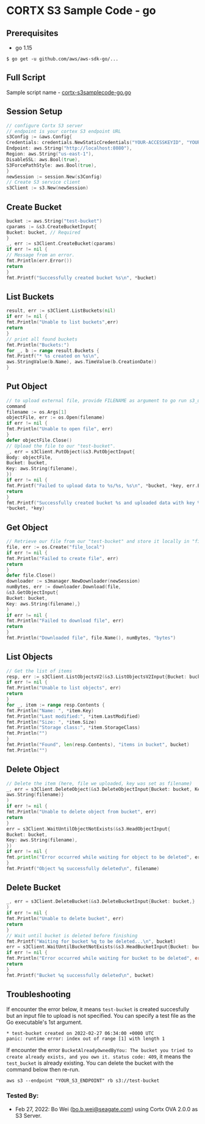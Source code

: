 CORTX S3 Sample Code - go
==============================

Prerequisites
---------------------
* go 1.15
```
$ go get -u github.com/aws/aws-sdk-go/...
```

Full Script
---------------------
Sample script name - [cortx-s3samplecode-go.go](cortx-s3samplecode-go.go)

Session  Setup
---------------------
```go
// configure Cortx S3 server
// endpoint is your cortex S3 endpoint URL
s3Config := &aws.Config{
Credentials: credentials.NewStaticCredentials("YOUR-ACCESSKEYID", "YOUR-SECRETACCESSKEY", ""),
Endpoint: aws.String("http://localhost:8080"),
Region: aws.String("us-east-1"),
DisableSSL: aws.Bool(true),
S3ForcePathStyle: aws.Bool(true),
}
newSession := session.New(s3Config)
// Create S3 service client
s3Client := s3.New(newSession)
```

Create Bucket
---------------------
```go
bucket := aws.String("test-bucket")
cparams := &s3.CreateBucketInput{
Bucket: bucket, // Required
}
_, err := s3Client.CreateBucket(cparams)
if err != nil {
// Message from an error.
fmt.Println(err.Error())
return
}
fmt.Printf("Successfully created bucket %s\n", *bucket)
```

List Buckets
---------------------
```go
result, err := s3Client.ListBuckets(nil)
if err != nil {
fmt.Println("Unable to list buckets",err)
return
}
// print all found buckets
fmt.Println("Buckets:")
for _, b := range result.Buckets {
fmt.Printf("* %s created on %s\n",
aws.StringValue(b.Name), aws.TimeValue(b.CreationDate))
}
```

Put Object
---------------------
```go
// to upload external file, provide FILENAME as argument to go run s3_utility.go
command
filename := os.Args[1]
objectFile, err := os.Open(filename)
if err != nil {
fmt.Println("Unable to open file", err)
}
defer objectFile.Close()
// Upload the file to our "test-bucket".
_, err = s3Client.PutObject(&s3.PutObjectInput{
Body: objectFile,
Bucket: bucket,
Key: aws.String(filename),
})
if err != nil {
fmt.Printf("Failed to upload data to %s/%s, %s\n", *bucket, *key, err.Error())
return
}
fmt.Printf("Successfully created bucket %s and uploaded data with key %s\n",
*bucket, *key)
```

Get Object
---------------------
```go
// Retrieve our file from our "test-bucket" and store it locally in "file_local"
file, err := os.Create("file_local")
if err != nil {
fmt.Println("Failed to create file", err)
return
}
defer file.Close()
downloader := s3manager.NewDownloader(newSession)
numBytes, err := downloader.Download(file,
&s3.GetObjectInput{
Bucket: bucket,
Key: aws.String(filename),}
)
if err != nil {
fmt.Println("Failed to download file", err)
return
}
fmt.Println("Downloaded file", file.Name(), numBytes, "bytes")
```

List Objects
---------------------
```go
// Get the list of items
resp, err := s3Client.ListObjectsV2(&s3.ListObjectsV2Input{Bucket: bucket})
if err != nil {
fmt.Println("Unable to list objects", err)
return
}
for _, item := range resp.Contents {
fmt.Println("Name: ", *item.Key)
fmt.Println("Last modified:", *item.LastModified)
fmt.Println("Size: ", *item.Size)
fmt.Println("Storage class:", *item.StorageClass)
fmt.Println("")
}
fmt.Println("Found", len(resp.Contents), "items in bucket", bucket)
fmt.Println("")
```

Delete Object
---------------------
```go
// Delete the item (here, file we uploaded, key was set as filename)
_, err = s3Client.DeleteObject(&s3.DeleteObjectInput{Bucket: bucket, Key:
aws.String(filename)}
)
if err != nil {
fmt.Println("Unable to delete object from bucket", err)
return
}
err = s3Client.WaitUntilObjectNotExists(&s3.HeadObjectInput{
Bucket: bucket,
Key: aws.String(filename),
})
if err != nil {
fmt.println("Error occurred while waiting for object to be deleted", err)
}
fmt.Printf("Object %q successfully deleted\n", filename)
```

Delete Bucket
---------------------
```go
_, err = s3Client.DeleteBucket(&s3.DeleteBucketInput{Bucket: bucket,}
)
if err != nil {
fmt.Println("Unable to delete bucket", err)
return
}
// Wait until bucket is deleted before finishing
fmt.Printf("Waiting for bucket %q to be deleted...\n", bucket)
err = s3Client.WaitUntilBucketNotExists(&s3.HeadBucketInput{Bucket: bucket,})
if err != nil {
fmt.Println("Error occurred while waiting for bucket to be deleted", error)
return
}
fmt.Printf("Bucket %q successfully deleted\n", bucket)
```
Troubleshooting
---------------------
If encounter the error below, it means `test-bucket` is created succesfully but an input file to upload is not specified. You can specify a test file as the Go executable's 1st argument.
```
* test-bucket created on 2022-02-27 06:34:00 +0000 UTC
panic: runtime error: index out of range [1] with length 1
```

If encounter the error `BucketAlreadyOwnedByYou: The bucket you tried to create already exists, and you own it. status code: 409`, it means the `test_bucket` is already existing. You can delete the bucket with the command below then re-run.
```
aws s3 --endpoint "YOUR_S3_ENDPOINT" rb s3://test-bucket
```

### Tested By:

* Feb 27, 2022: Bo Wei (bo.b.wei@seagate.com) using Cortx OVA 2.0.0 as S3 Server.

